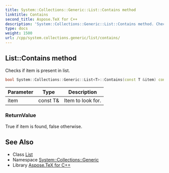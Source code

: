 ```yaml
---
title: System::Collections::Generic::List::Contains method
linktitle: Contains
second_title: Aspose.TeX for C++
description: 'System::Collections::Generic::List::Contains method. Checks if item is present in list in C++.'
type: docs
weight: 1500
url: /cpp/system.collections.generic/list/contains/
---
```

## List::Contains method


Checks if item is present in list.

```cpp
bool System::Collections::Generic::List<T>::Contains(const T &item) const override
```


| Parameter | Type | Description |
| --- | --- | --- |
| item | const T\& | Item to look for. |

### ReturnValue

True if item is found, false otherwise.

## See Also

* Class [List](../)
* Namespace [System::Collections::Generic](../../)
* Library [Aspose.TeX for C++](../../../)
